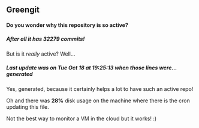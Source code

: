 ## Greengit

#### Do you wonder why this repository is so active?

##### After all it has 32279 commits!

But is it *really* active? Well...

##### Last update was on Tue Oct 18 at 19:25:13 when those lines were... generated

Yes, generated, because it certainly helps a lot to have such an active repo!

Oh and there was **28%** disk usage on the machine
where there is the cron updating this file.

Not the best way to monitor a VM in the cloud but it works! :)
